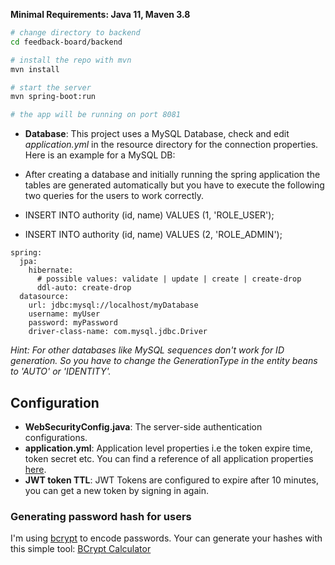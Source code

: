 **Minimal Requirements: Java 11, Maven 3.8**

```bash
# change directory to backend
cd feedback-board/backend

# install the repo with mvn
mvn install

# start the server
mvn spring-boot:run

# the app will be running on port 8081
```

- **Database**: This project uses a MySQL Database, check and edit *application.yml* in the resource directory for the connection properties. Here is an example for a MySQL DB:

- After creating a database and initially running the spring application the tables are generated automatically but you have to execute the following two queries for the users to work correctly.
- INSERT INTO authority (id, name) VALUES (1, 'ROLE_USER');
- INSERT INTO authority (id, name) VALUES (2, 'ROLE_ADMIN');

```
spring:
  jpa:
    hibernate:
      # possible values: validate | update | create | create-drop
      ddl-auto: create-drop
  datasource:
    url: jdbc:mysql://localhost/myDatabase
    username: myUser
    password: myPassword
    driver-class-name: com.mysql.jdbc.Driver
```
*Hint: For other databases like MySQL sequences don't work for ID generation. So you have to change the GenerationType in the entity beans to 'AUTO' or 'IDENTITY'.*


## Configuration
- **WebSecurityConfig.java**: The server-side authentication configurations.
- **application.yml**: Application level properties i.e the token expire time, token secret etc. You can find a reference of all application properties [here](http://docs.spring.io/spring-boot/docs/current/reference/html/common-application-properties.html).
- **JWT token TTL**: JWT Tokens are configured to expire after 10 minutes, you can get a new token by signing in again.

### Generating password hash for users
I'm using [bcrypt](https://en.wikipedia.org/wiki/Bcrypt) to encode passwords. Your can generate your hashes with this simple tool: [BCrypt Calculator](https://www.dailycred.com/article/bcrypt-calculator)
